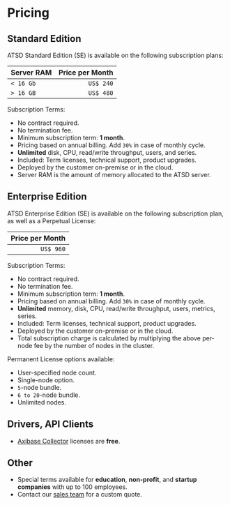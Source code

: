 # Pricing

## Standard Edition

ATSD Standard Edition (SE) is available on the following subscription plans:

| Server RAM |  Price per Month |
|---|---:|
| `< 16 Gb` | `US$ 240` |
| `> 16 GB` | `US$ 480` |

Subscription Terms:

* No contract required.
* No termination fee.
* Minimum subscription term: **1 month**.
* Pricing based on annual billing. Add `30%` in case of monthly cycle.
* **Unlimited** disk, CPU, read/write throughput, users, and series.
* Included: Term licenses, technical support, product upgrades.
* Deployed by the customer on-premise or in the cloud.
* Server RAM is the amount of memory allocated to the ATSD server.

## Enterprise Edition

ATSD Enterprise Edition (SE) is available on the following subscription plan, as well as a Perpetual License:

| Price per Month |
|---:|
| `US$ 960` |

Subscription Terms:

* No contract required.
* No termination fee.
* Minimum subscription term: **1 month**.
* Pricing based on annual billing. Add `30%` in case of monthly cycle.
* **Unlimited** memory, disk, CPU, read/write throughput, users, metrics, series.
* Included: Term licenses, technical support, product upgrades.
* Deployed by the customer on-premise or in the cloud.
* Total subscription charge is calculated by multiplying the above per-node fee by the number of nodes in the cluster.

Permanent License options available:

* User-specified node count.
* Single-node option.
* `5`-node bundle.
* `6 to 20`-node bundle.
* Unlimited nodes.

## Drivers, API Clients

* [Axibase Collector](https://github.com/axibase/axibase-collector) licenses are **free**.

## Other

* Special terms available for **education**, **non-profit**, and **startup companies** with up to 100 employees.
* Contact our [sales team](https://axibase.com/feedback/) for a custom quote.